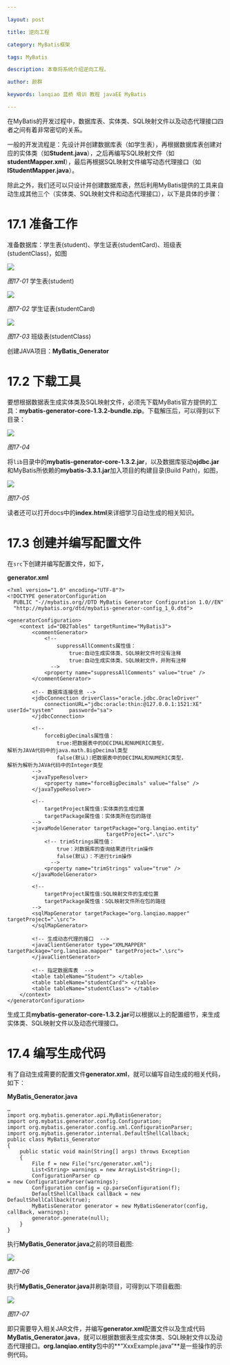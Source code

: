 ```yaml
---

layout: post

title: 逆向工程

category: MyBatis框架

tags: MyBatis

description: 本章将系统介绍逆向工程。

author: 颜群

keywords: lanqiao 蓝桥 培训 教程 javaEE MyBatis

---
```


在MyBatis的开发过程中，数据库表、实体类、SQL映射文件以及动态代理接口四者之间有着非常密切的关系。

一般的开发流程是：先设计并创建数据库表（如学生表），再根据数据库表创建对应的实体类（如**Student.java**），之后再编写SQL映射文件（如**studentMapper.xml**），最后再根据SQL映射文件编写动态代理接口（如**IStudentMapper.java**）。

除此之外，我们还可以只设计并创建数据库表，然后利用MyBatis提供的工具来自动生成其他三个（实体类、SQL映射文件和动态代理接口），以下是具体的步骤：

# 17.1 准备工作 #

准备数据库：学生表(student)、学生证表(studentCard)、班级表(studentClass)，如图

![](http://i.imgur.com/kY4IvVF.png)

*图17-01*
学生表(student)

![](http://i.imgur.com/himo2Ud.png)

*图17-02*
学生证表(studentCard)

![](http://i.imgur.com/weSYl00.jpg)

*图17-03*
班级表(studentClass)

创建JAVA项目：**MyBatis_Generator**


# 17.2 下载工具 #

要想根据数据表生成实体类及SQL映射文件，必须先下载MyBatis官方提供的工具：**mybatis-generator-core-1.3.2-bundle.zip**。下载解压后，可以得到以下目录：

![](http://i.imgur.com/DMBaKBL.png)

*图17-04*


将`lib`目录中的**mybatis-generator-core-1.3.2.jar**，以及数据库驱动**ojdbc.jar**和MyBatis所依赖的**mybatis-3.3.1.jar**加入项目的构建目录(Build Path)，如图，

![](http://i.imgur.com/ef2SFan.png)

*图17-05*

读者还可以打开docs中的**index.html**来详细学习自动生成的相关知识。

# 17.3 创建并编写配置文件 #

在`src`下创建并编写配置文件，如下，

**generator.xml**

```
<?xml version="1.0" encoding="UTF-8"?>
<!DOCTYPE generatorConfiguration
  PUBLIC "-//mybatis.org//DTD MyBatis Generator Configuration 1.0//EN"
  "http://mybatis.org/dtd/mybatis-generator-config_1_0.dtd">

<generatorConfiguration>
	<context id="DB2Tables" targetRuntime="MyBatis3">
		<commentGenerator>
			<!--
				suppressAllComments属性值：
					true:自动生成实体类、SQL映射文件时没有注释
					true:自动生成实体类、SQL映射文件，并附有注释
			  -->
			<property name="suppressAllComments" value="true" />
		</commentGenerator>

		<!-- 数据库连接信息 -->
		<jdbcConnection driverClass="oracle.jdbc.OracleDriver"
			connectionURL="jdbc:oracle:thin:@127.0.0.1:1521:XE" 
userId="system" 	password="sa">
		</jdbcConnection>

		<!-- 
			forceBigDecimals属性值： 
				true:把数据表中的DECIMAL和NUMERIC类型，
解析为JAVA代码中的java.math.BigDecimal类型 
				false(默认):把数据表中的DECIMAL和NUMERIC类型，
解析为解析为JAVA代码中的Integer类型 
		-->
		<javaTypeResolver>
			<property name="forceBigDecimals" value="false" />
		</javaTypeResolver>

		<!-- 
			targetProject属性值:实体类的生成位置  
			targetPackage属性值：实体类所在包的路径
		-->
		<javaModelGenerator targetPackage="org.lanqiao.entity"
	                            targetProject=".\src">
			<!-- trimStrings属性值：
				true：对数据库的查询结果进行trim操作
				false(默认)：不进行trim操作
			  -->
			<property name="trimStrings" value="true" />
		</javaModelGenerator>

		<!-- 
			targetProject属性值:SQL映射文件的生成位置  
			targetPackage属性值：SQL映射文件所在包的路径
		-->
		<sqlMapGenerator targetPackage="org.lanqiao.mapper" 
targetProject=".\src">
		</sqlMapGenerator>

		<!-- 生成动态代理的接口  -->
		<javaClientGenerator type="XMLMAPPER"	targetPackage="org.lanqiao.mapper" targetProject=".\src">
		</javaClientGenerator>

		<!-- 指定数据库表  -->
		<table tableName="Student">	</table>
		<table tableName="studentCard">	</table>
		<table tableName="studentClass"> </table>
	</context>
</generatorConfiguration>
```

生成工具**mybatis-generator-core-1.3.2.jar**可以根据以上的配置细节，来生成实体类、SQL映射文件以及动态代理接口。

# 17.4 编写生成代码 #

有了自动生成需要的配置文件**generator.xml**，就可以编写自动生成的相关代码，如下：

**MyBatis_Generator.java**

```
…
import org.mybatis.generator.api.MyBatisGenerator;
import org.mybatis.generator.config.Configuration;
import org.mybatis.generator.config.xml.ConfigurationParser;
import org.mybatis.generator.internal.DefaultShellCallback;
public class MyBatis_Generator
{
	public static void main(String[] args) throws Exception
	{
		File f = new File("src/generator.xml");
		List<String> warnings = new ArrayList<String>();
		ConfigurationParser cp 
= new ConfigurationParser(warnings);
		Configuration config = cp.parseConfiguration(f);
		DefaultShellCallback callBack = new DefaultShellCallback(true);
		MyBatisGenerator generator = new MyBatisGenerator(config, callBack, warnings);
		generator.generate(null);
	}
}
```

执行**MyBatis_Generator.java**之前的项目截图:

![](http://i.imgur.com/p7DQx0k.png)

*图17-06*

执行**MyBatis_Generator.java**并刷新项目，可得到以下项目截图:

![](http://i.imgur.com/qMxZEnx.png)

*图17-07*

即只需要导入相关JAR文件，并编写**generator.xml**配置文件以及生成代码**MyBatis_Generator.java**，就可以根据数据表生成实体类、SQL映射文件以及动态代理接口。**org.lanqiao.entity**包中的**“XxxExample.java”**是一些操作的示例代码。